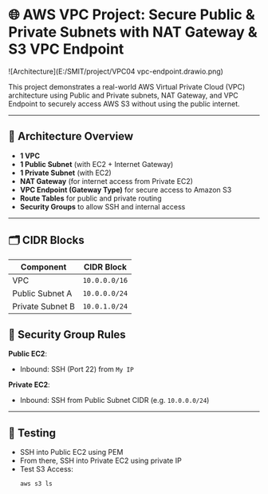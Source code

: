 # 🌐 AWS VPC Project: Secure Public & Private Subnets with NAT Gateway & S3 VPC Endpoint
![Architecture](E:/SMIT/project/VPC04 vpc-endpoint.drawio.png)

This project demonstrates a real-world AWS Virtual Private Cloud (VPC) architecture using Public and Private subnets, NAT Gateway, and VPC Endpoint to securely access AWS S3 without using the public internet.

---

## 🧱 Architecture Overview

- **1 VPC**
- **1 Public Subnet** (with EC2 + Internet Gateway)
- **1 Private Subnet** (with EC2)
- **NAT Gateway** (for internet access from Private EC2)
- **VPC Endpoint (Gateway Type)** for secure access to Amazon S3
- **Route Tables** for public and private routing
- **Security Groups** to allow SSH and internal access

---

## 🗂️ CIDR Blocks

| Component        | CIDR Block        |
|------------------|-------------------|
| VPC              | `10.0.0.0/16`     |
| Public Subnet A  | `10.0.0.0/24`     |
| Private Subnet B | `10.0.1.0/24`     |


## 🔐 Security Group Rules

**Public EC2**:
- Inbound: SSH (Port 22) from `My IP`

**Private EC2**:
- Inbound: SSH from Public Subnet CIDR (e.g. `10.0.0.0/24`)

---

## 🧪 Testing

- SSH into Public EC2 using PEM
- From there, SSH into Private EC2 using private IP
- Test S3 Access:
  ```bash
  aws s3 ls
